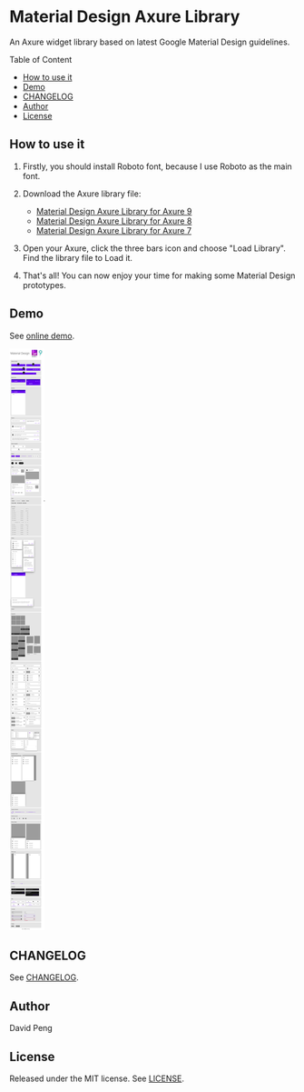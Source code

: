 # Material Design Axure Library <!-- omit in toc -->

An Axure widget library based on latest Google Material Design guidelines.

Table of Content

- [How to use it](#how-to-use-it)
- [Demo](#demo)
- [CHANGELOG](#changelog)
- [Author](#author)
- [License](#license)

## How to use it

1. Firstly, you should install Roboto font, because I use Roboto as the main font.
2. Download the Axure library file:

    - [Material Design Axure Library for Axure 9](https://github.com/duzyn/material-axure-library/raw/master/Material%20Design%20v9.rplib)
    - [Material Design Axure Library for Axure 8](https://github.com/duzyn/material-axure-library/raw/master/Material%20Design%20v8.rplib)
    - [Material Design Axure Library for Axure 7](https://github.com/duzyn/material-axure-library/raw/master/Material%20Design%20v7.rplib)

3. Open your Axure, click the three bars icon and choose "Load Library". Find the library file to Load it.
4. That's all! You can now enjoy your time for making some Material Design prototypes.

## Demo

See [online demo](https://846l52.axshare.com/).

![Demo](./v9_demo.png)

## CHANGELOG

See [CHANGELOG](CHANGELOG.md).

## Author

David Peng

## License

Released under the MIT license. See [LICENSE](LICENSE).